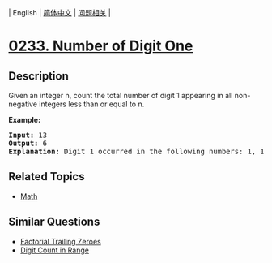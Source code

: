 
| English | [简体中文](README.md) | [问题相关](QUESTION.md) |
# [0233. Number of Digit One](https://leetcode-cn.com/problems/number-of-digit-one/)
## Description
<p>Given an integer n, count the total number of digit 1 appearing in all non-negative integers less than or equal to n.</p>

<p><strong>Example:</strong></p>

<pre>
<strong>Input:</strong> 13
<strong>Output:</strong> 6 
<strong>Explanation: </strong>Digit 1 occurred in the following numbers: 1, 10, 11, 12, 13.
</pre>

## Related Topics
- [Math](https://leetcode-cn.com/tag/math)
## Similar Questions
- [Factorial Trailing Zeroes](../0172/README_EN.md)
- [Digit Count in Range](../1067/README_EN.md)
